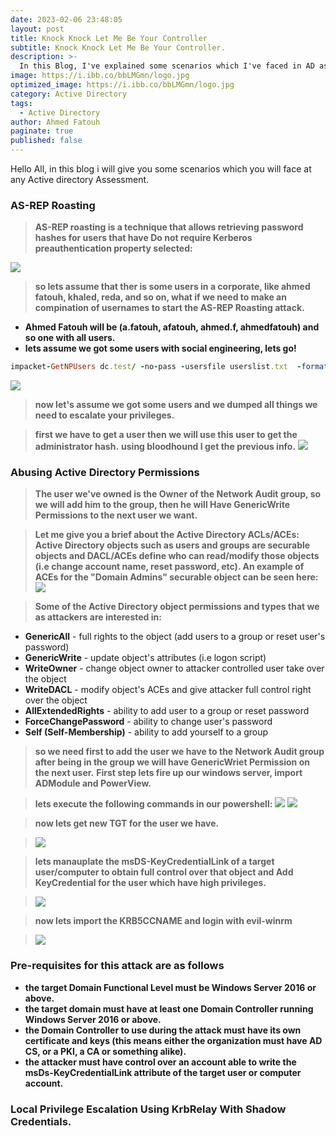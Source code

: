 ```yaml
---
date: 2023-02-06 23:48:05
layout: post
title: Knock Knock Let Me Be Your Controller
subtitle: Knock Knock Let Me Be Your Controller.
description: >-
  In this Blog, I've explained some scenarios which I've faced in AD assessment.
image: https://i.ibb.co/bbLMGmn/logo.jpg
optimized_image: https://i.ibb.co/bbLMGmn/logo.jpg
category: Active Directory
tags:
  - Active Directory
author: Ahmed Fatouh
paginate: true
published: false
---
```

Hello All, in this blog i will give you some scenarios which you will face at any Active directory Assessment.

### AS-REP Roasting

> **AS-REP roasting is a technique that allows retrieving password hashes for users that have Do not require Kerberos preauthentication property selected:**

![](https://i.ibb.co/1vcBDFr/1.png)

> **so lets assume that ther is some users in a corporate, like ahmed fatouh, khaled, reda, and so on, what if we need to make an compination of usernames to start the AS-REP Roasting attack.** 

- **Ahmed Fatouh will be (a.fatouh, afatouh, ahmed.f, ahmedfatouh) and so one with all users.**
- **lets assume we got some users with social engineering, lets go!**

 ```ruby 
impacket-GetNPUsers dc.test/ -no-pass -usersfile userslist.txt  -format john -dc-ip xx.xx.xx.xxx
```

![](https://i.ibb.co/HBv9PdZ/Inked-Inked2.jpg)

> **now let's assume we got some users and we dumped all things we need to escalate your privileges.**

> **first we have to get a user then we will use this user to get the administrator hash.**
> **using bloodhound I get the previous info.**
![](https://i.ibb.co/XxhXf1K/Inked3.jpg)

### Abusing Active Directory Permissions

> **The user we've owned is the Owner of the Network Audit group, so we will add him to the group, then he will Have GenericWrite Permissions to the next user we want.**

> **Let me give you a brief about the Active Directory ACLs/ACEs:
> Active Directory objects such as users and groups are securable objects and DACL/ACEs define who can read/modify those objects (i.e change account name, reset password, etc). 
> An example of ACEs for the "Domain Admins" securable object can be seen here:**
> ![](https://i.ibb.co/QkPk26G/1111.webp)

> **Some of the Active Directory object permissions and types that we as attackers are interested in:**
- **GenericAll** - full rights to the object (add users to a group or reset user's password)
- **GenericWrite** - update object's attributes (i.e logon script)
- **WriteOwner** - change object owner to attacker controlled user take over the object
- **WriteDACL** - modify object's ACEs and give attacker full control right over the object
- **AllExtendedRights** - ability to add user to a group or reset password
- **ForceChangePassword** - ability to change user's password
- **Self (Self-Membership)** - ability to add yourself to a group

> **so we need first to add the user we have to the Network Audit group after being in the group we will have GenericWriet Permission on the next user.**
> **First step lets fire up our windows server, import ADModule and PowerView.**

> **lets execute the following commands in our powershell:**
> ![](https://i.ibb.co/QY1ZK9N/pss1.jpg)
> ![](https://i.ibb.co/7xDtwST/pss2.jpg)

> **now lets get new TGT for the user we have.**

> ![](https://i.ibb.co/rGpBnWX/ATTACK1.jpg)

> **lets manauplate the msDS-KeyCredentialLink of a target user/computer to obtain full control over that object and Add KeyCredential for the user which have high privileges.**

> ![](https://i.ibb.co/StvfP3g/attack2.jpg)

> **now lets import the KRB5CCNAME and login with evil-winrm**

> ![](https://i.ibb.co/Lhw0tTF/attack3.jpg)


### Pre-requisites for this attack are as follows
- **the target Domain Functional Level must be Windows Server 2016 or above.**
- **the target domain must have at least one Domain Controller running Windows Server 2016 or above.**
- **the Domain Controller to use during the attack must have its own certificate and keys (this means either the organization must have AD CS, or a PKI, a CA or something alike).**
- **the attacker must have control over an account able to write the msDs-KeyCredentialLink attribute of the target user or computer account.**

### Local Privilege Escalation Using KrbRelay With Shadow Credentials.









